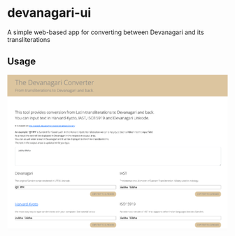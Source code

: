 # devanagari-ui

A simple web-based app for converting between Devanagari and its transliterations

## Usage
![Alt text](image.png)